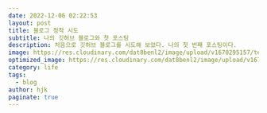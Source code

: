 ```yaml
---
date: 2022-12-06 02:22:53
layout: post
title: 블로그 정착 시도
subtitle: 나의 깃허브 블로그와 첫 포스팅
description: 처음으로 깃허브 블로그를 시도해 보았다. 나의 첫 번째 포스팅이다.
image: https://res.cloudinary.com/dat8benl2/image/upload/v1670295157/tester-or-developer-what-suits-you-the-most_rnsgtt.jpg
optimized_image: https://res.cloudinary.com/dat8benl2/image/upload/v1670295157/tester-or-developer-what-suits-you-the-most_rnsgtt.jpg
category: life
tags:
  - blog
author: hjk
paginate: true
---
```



